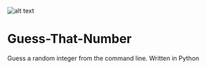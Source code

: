 ![alt text](https://s3.amazonaws.com/fllcasts/content_pictures/pictures/000/001/659/0d763915b31098db87bd09ccb93fcd62005136a4Python.png?1523265716)

# Guess-That-Number
Guess a random integer from the command line. Written in Python 
